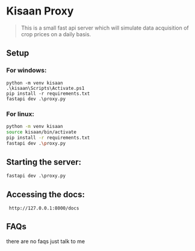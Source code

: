# Kisaan Proxy

> This is a small fast api server which will simulate data acquisition of crop prices on a daily basis.

## Setup
### For windows:

```shell
python -m venv kisaan
.\kisaan\Scripts\Activate.ps1
pip install -r requirements.txt
fastapi dev .\proxy.py
```
### For linux:
```bash
python -m venv kisaan
source kisaan/bin/activate
pip install -r requirements.txt
fastapi dev .\proxy.py
```

## Starting the server:
```
fastapi dev .\proxy.py
```

## Accessing the docs:
```
 http://127.0.0.1:8000/docs
```
## FAQs

there are no faqs just talk to me